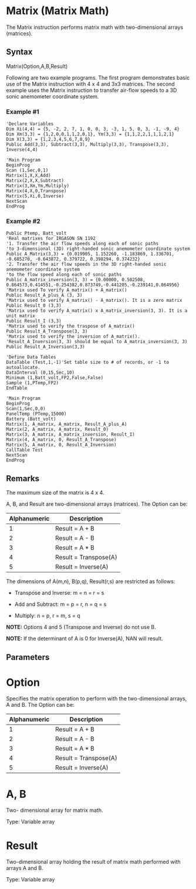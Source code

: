 # Matrix (Matrix Math)

The Matrix instruction performs matrix math with two-dimensional arrays (matrices).

## Syntax

Matrix(Option,A,B,Result)

Following are two example programs. The first program demonstrates basic use of the Matrix instruction with 4 x 4 and 3x3 matrices. The second example uses the Matrix instruction to transfer air-flow speeds to a 3D sonic anemometer coordinate system.

### Example #1

```
'Declare Variables
Dim Xi(4,4) = {5, -2, 2, 7, 1, 0, 0, 3, -3, 1, 5, 0, 3, -1, -9, 4}
Dim Xm(3,3) = {1,2,0,0,1,1,2,0,1}, Ym(3,3) = {1,1,2,2,1,1,1,2,1}
Dim X(3,3) = {1,2,3,4,5,6,7,8,9}
Public Add(3,3), Subtract(3,3), Multiply(3,3), Transpose(3,3), Inverse(4,4)

'Main Program
BeginProg
Scan (1,Sec,0,1)
Matrix(1,X,X,Add)
Matrix(2,X,X,Subtract)
Matrix(3,Xm,Ym,Multiply)
Matrix(4,X,0,Transpose)
Matrix(5,Xi,0,Inverse)
NextScan
EndProg
```

### Example #2

```
Public Ptemp, Batt_volt
'Real matrixes for IRGASON SN 1192
'1. Transfer the air flow speeds along each of sonic paths
'to 3-dimensional (3D) right-handed sonic anemometer coordinate system
Public A_Matrix(3,3) = {0.019905, 1.152260, -1.183869, 1.336701, -0.685270, -0.643872, 0.379722, 0.398294, 0.374232}
'2. Transfer the air flow speeds in the 3D right-handed sonic anemometer coordinate system
'to the flow speed along each of sonic paths
Public A_matrix_inversion(3, 3) = {0.00000, 0.502508, 0.864573,0.414551,-0.254382,0.873749,-0.441205,-0.239141,0.864956}
'Matrix used To verify A_matrix() + A_matrix()
Public Result_A_plus_A (3, 3)
'Matrix used to verify A_matrix() - A_matrix(). It is a zero matrix
Public Result_0 (3,3)
'Matrix used to verify A_matrix() x A_matrix_inversion(3, 3). It is a unit matrix
Public Result_I (3,3)
'Matrix used to verify the traspose of A_matrix()
Public Result_A_Transpose(3, 3)
'Matrix used to verify the inversion of A_matrix().
'Result_A_Inversion(3, 3) should be equal to A_matrix_inversion(3, 3)
Public Result_A_Inversion(3,3)

'Define Data Tables
DataTable (Test,1,-1)'Set table size to # of records, or -1 to autoallocate.
DataInterval (0,15,Sec,10)
Minimum (1,Batt_volt,FP2,False,False)
Sample (1,PTemp,FP2)
EndTable

'Main Program
BeginProg
Scan(1,Sec,0,0)
PanelTemp (PTemp,15000)
Battery (Batt_volt)
Matrix(1, A_matrix, A_matrix, Result_A_plus_A)
Matrix(2, A_matrix, A_matrix, Result_0)
Matrix(3, A_matrix, A_matrix_inversion, Result_I)
Matrix(4, A_matrix, 0, Result_A_Transpose)
Matrix(5, A_matrix, 0, Result_A_Inversion)
CallTable Test
NextScan
EndProg
```

## Remarks

The maximum size of the matrix is 4 x 4.

A, B, and Result are two-dimensional arrays (matrices). The Option can be:

| Alphanumeric | Description           |
| ------------ | --------------------- |
| 1            | Result = A + B        |
| 2            | Result = A - B        |
| 3            | Result = A \* B       |
| 4            | Result = Transpose(A) |
| 5            | Result = Inverse(A)   |

The dimensions of A(m,n), B(p,q), Result(r,s) are restricted as follows:

- Transpose and Inverse: m = n = r = s

- Add and Subtract: m = p = r, n = q = s

- Multiply: n = p, r = m, s = q

**NOTE:** Options 4 and 5 (Transpose and Inverse) do not use B.

**NOTE:** If the determinant of A is 0 for Inverse(A), NAN will result.

## Parameters

# Option

Specifies the matrix operation to perform with the two-dimensional arrays, A and B. The Option can be:

| Alphanumeric | Description           |
| ------------ | --------------------- |
| 1            | Result = A + B        |
| 2            | Result = A - B        |
| 3            | Result = A \* B       |
| 4            | Result = Transpose(A) |
| 5            | Result = Inverse(A)   |

# A, B

Two- dimensional array for matrix math.

Type: Variable array

# Result

Two-dimensional array holding the result of matrix math performed with arrays A and B.

Type: Variable array
